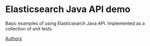 # Elasticsearch Java API demo

Basic examples of using Elasticsearch Java API. Implemented as a collection of unit tests.

[Authors](https://github.com/lukas-vlcek/elasticsearch.demo/contributors)